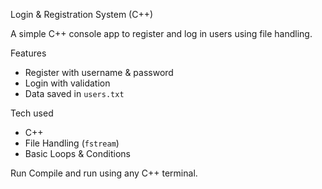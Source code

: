 Login & Registration System (C++)

A simple C++ console app to register and log in users using file handling.

Features
- Register with username & password
- Login with validation
- Data saved in `users.txt`


Tech used
- C++
- File Handling (`fstream`)
- Basic Loops & Conditions

 Run
Compile and run using any C++ terminal.
